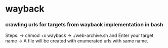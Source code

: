 # wayback
### crawling urls for targets from wayback implementation in bash

Steps:
-> chmod +x wayback
-> ./web-archive.sh and Enter your target name
-> A file will be created with enumerated urls with same name. 
